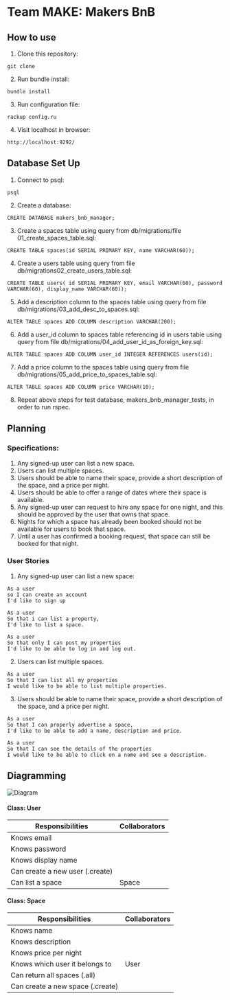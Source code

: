 # Team MAKE: Makers BnB 


## How to use

1. Clone this repository:
```
git clone
```
2. Run bundle install:
```
bundle install
```
3. Run configuration file:
```
rackup config.ru
```
4. Visit localhost in browser:
```
http://localhost:9292/
```

## Database Set Up

1. Connect to psql:
```
psql
```
2. Create a database:
```
CREATE DATABASE makers_bnb_manager;
```
3. Create a spaces table using query from db/migrations/file 01_create_spaces_table.sql:
```
CREATE TABLE spaces(id SERIAL PRIMARY KEY, name VARCHAR(60));
```
4. Create a users table using query from file db/migrations02_create_users_table.sql:
```
CREATE TABLE users( id SERIAL PRIMARY KEY, email VARCHAR(60), password VARCHAR(60), display_name VARCHAR(60));
```
5. Add a description column to the spaces table using query from file db/migrations/03_add_desc_to_spaces.sql:
```
ALTER TABLE spaces ADD COLUMN description VARCHAR(200);
```
6. Add a user_id column to spaces table referencing id in users table using query from file db/migrations/04_add_user_id_as_foreign_key.sql:
```
ALTER TABLE spaces ADD COLUMN user_id INTEGER REFERENCES users(id);
```
7. Add a price column to the spaces table using query from file db/migrations/05_add_price_to_spaces_table.sql:
```
ALTER TABLE spaces ADD COLUMN price VARCHAR(10);
```
8. Repeat above steps for test database, makers_bnb_manager_tests, in order to run rspec.


## Planning

### Specifications:
1. Any signed-up user can list a new space.
2. Users can list multiple spaces.
3. Users should be able to name their space, provide a short description of the space, and a price per night.
4. Users should be able to offer a range of dates where their space is available.
5. Any signed-up user can request to hire any space for one night, and this should be approved by the user that owns that space.
6. Nights for which a space has already been booked should not be available for users to book that space.
7. Until a user has confirmed a booking request, that space can still be booked for that night.

### User Stories

1. Any signed-up user can list a new space:

```
As a user
so I can create an account
I'd like to sign up
```

```
As a user
So that i can list a property,
I'd like to list a space.
```

```
As a user
So that only I can post my properties
I'd like to be able to log in and log out.
```

2. Users can list multiple spaces.

```
As a user
So that I can list all my properties
I would like to be able to list multiple properties.
```

3. Users should be able to name their space, provide a short description of the space, and a price per night.

```
As a user
So that I can properly advertise a space,
I'd like to be able to add a name, description and price.
```

```
As a user
So that I can see the details of the properties
I would like to be able to click on a name and see a description.
```

## Diagramming

![Diagram](https://i.imgur.com/0n0V5WK.png)

#### Class: User
|Responsibilities|Collaborators|
|----------|-----------|
|Knows email||
|Knows password||
|Knows display name||
|Can create a new user (.create)||
|Can list a space|Space|

#### Class: Space
|Responsibilities|Collaborators|
|----------|-----------|
|Knows name||
|Knows description||
|Knows price per night||
|Knows which user it belongs to|User|
|Can return all spaces (.all)||
|Can create a new space (.create)||
		


